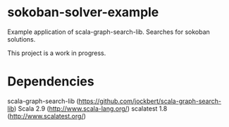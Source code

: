 sokoban-solver-example
======================

Example application of scala-graph-search-lib. Searches for sokoban solutions.

This project is a work in progress.


Dependencies
============
scala-graph-search-lib (https://github.com/jockbert/scala-graph-search-lib)
Scala 2.9 (http://www.scala-lang.org/)
scalatest 1.8 (http://www.scalatest.org/)
